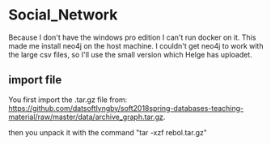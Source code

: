 # Social_Network
Because I don't have the windows pro edition I can't run docker on it. This made me install neo4j on the host machine. I couldn't get neo4j to work with the large csv files, so I'll use the small version which Helge has uploadet.

## import file
You first import the .tar.gz file from: https://github.com/datsoftlyngby/soft2018spring-databases-teaching-material/raw/master/data/archive_graph.tar.gz.

then you unpack it with the command "tar -xzf rebol.tar.gz"
